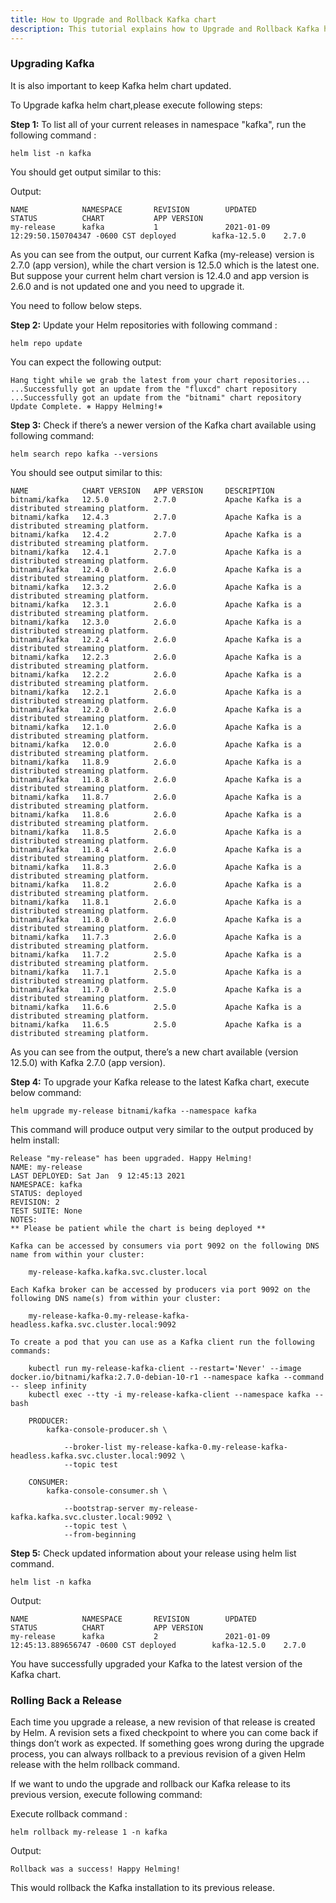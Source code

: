 ```yaml
---
title: How to Upgrade and Rollback Kafka chart 
description: This tutorial explains how to Upgrade and Rollback Kafka helm chart
---
```




### Upgrading Kafka

It is also important to keep Kafka helm chart updated. 

To Upgrade kafka helm chart,please execute following steps:

**Step 1:** To list all of your current releases in namespace "kafka", run the following command :

```execute
helm list -n kafka
```
You should get output similar to this:

Output:
```
NAME            NAMESPACE       REVISION        UPDATED                                 STATUS          CHART           APP VERSION
my-release      kafka           1               2021-01-09 12:29:50.150704347 -0600 CST deployed        kafka-12.5.0    2.7.0  
```

As you can see from the output, our current Kafka (my-release) version is 2.7.0 (app version), while the chart version is 12.5.0 which is the latest one.
But suppose your current helm chart version is 12.4.0 and app version is 2.6.0 and is not updated one and you need to upgrade it. 

You need to follow below steps.

**Step 2:** Update your Helm repositories with following command :

```execute
helm repo update 
```

You can expect the following output:

```output
Hang tight while we grab the latest from your chart repositories...
...Successfully got an update from the "fluxcd" chart repository
...Successfully got an update from the "bitnami" chart repository
Update Complete. ⎈ Happy Helming!⎈
```

**Step 3:** Check if there’s a newer version of the Kafka chart available using following command:

```execute
helm search repo kafka --versions
```

You should see output similar to this:

```
NAME            CHART VERSION   APP VERSION     DESCRIPTION
bitnami/kafka   12.5.0          2.7.0           Apache Kafka is a distributed streaming platform.
bitnami/kafka   12.4.3          2.7.0           Apache Kafka is a distributed streaming platform.
bitnami/kafka   12.4.2          2.7.0           Apache Kafka is a distributed streaming platform.
bitnami/kafka   12.4.1          2.7.0           Apache Kafka is a distributed streaming platform.
bitnami/kafka   12.4.0          2.6.0           Apache Kafka is a distributed streaming platform.
bitnami/kafka   12.3.2          2.6.0           Apache Kafka is a distributed streaming platform.
bitnami/kafka   12.3.1          2.6.0           Apache Kafka is a distributed streaming platform.
bitnami/kafka   12.3.0          2.6.0           Apache Kafka is a distributed streaming platform.
bitnami/kafka   12.2.4          2.6.0           Apache Kafka is a distributed streaming platform.
bitnami/kafka   12.2.3          2.6.0           Apache Kafka is a distributed streaming platform.
bitnami/kafka   12.2.2          2.6.0           Apache Kafka is a distributed streaming platform.
bitnami/kafka   12.2.1          2.6.0           Apache Kafka is a distributed streaming platform.
bitnami/kafka   12.2.0          2.6.0           Apache Kafka is a distributed streaming platform.
bitnami/kafka   12.1.0          2.6.0           Apache Kafka is a distributed streaming platform.
bitnami/kafka   12.0.0          2.6.0           Apache Kafka is a distributed streaming platform.
bitnami/kafka   11.8.9          2.6.0           Apache Kafka is a distributed streaming platform.
bitnami/kafka   11.8.8          2.6.0           Apache Kafka is a distributed streaming platform.
bitnami/kafka   11.8.7          2.6.0           Apache Kafka is a distributed streaming platform.
bitnami/kafka   11.8.6          2.6.0           Apache Kafka is a distributed streaming platform.
bitnami/kafka   11.8.5          2.6.0           Apache Kafka is a distributed streaming platform.
bitnami/kafka   11.8.4          2.6.0           Apache Kafka is a distributed streaming platform.
bitnami/kafka   11.8.3          2.6.0           Apache Kafka is a distributed streaming platform.
bitnami/kafka   11.8.2          2.6.0           Apache Kafka is a distributed streaming platform.
bitnami/kafka   11.8.1          2.6.0           Apache Kafka is a distributed streaming platform.
bitnami/kafka   11.8.0          2.6.0           Apache Kafka is a distributed streaming platform.
bitnami/kafka   11.7.3          2.6.0           Apache Kafka is a distributed streaming platform.
bitnami/kafka   11.7.2          2.5.0           Apache Kafka is a distributed streaming platform.
bitnami/kafka   11.7.1          2.5.0           Apache Kafka is a distributed streaming platform.
bitnami/kafka   11.7.0          2.5.0           Apache Kafka is a distributed streaming platform.
bitnami/kafka   11.6.6          2.5.0           Apache Kafka is a distributed streaming platform.
bitnami/kafka   11.6.5          2.5.0           Apache Kafka is a distributed streaming platform.
```

As you can see from the output, there’s a new chart available (version 12.5.0) with Kafka 2.7.0 (app version). 

**Step 4:** To upgrade your Kafka release to the latest Kafka chart, execute below command:

```execute
helm upgrade my-release bitnami/kafka --namespace kafka
```

This command will produce output very similar to the output produced by helm install:

```output
Release "my-release" has been upgraded. Happy Helming!
NAME: my-release
LAST DEPLOYED: Sat Jan  9 12:45:13 2021
NAMESPACE: kafka
STATUS: deployed
REVISION: 2
TEST SUITE: None
NOTES:
** Please be patient while the chart is being deployed **

Kafka can be accessed by consumers via port 9092 on the following DNS name from within your cluster:

    my-release-kafka.kafka.svc.cluster.local

Each Kafka broker can be accessed by producers via port 9092 on the following DNS name(s) from within your cluster:

    my-release-kafka-0.my-release-kafka-headless.kafka.svc.cluster.local:9092

To create a pod that you can use as a Kafka client run the following commands:

    kubectl run my-release-kafka-client --restart='Never' --image docker.io/bitnami/kafka:2.7.0-debian-10-r1 --namespace kafka --command -- sleep infinity
    kubectl exec --tty -i my-release-kafka-client --namespace kafka -- bash

    PRODUCER:
        kafka-console-producer.sh \

            --broker-list my-release-kafka-0.my-release-kafka-headless.kafka.svc.cluster.local:9092 \
            --topic test

    CONSUMER:
        kafka-console-consumer.sh \

            --bootstrap-server my-release-kafka.kafka.svc.cluster.local:9092 \
            --topic test \
            --from-beginning
```

**Step 5:** Check updated information about your release using helm list command.

```execute
helm list -n kafka
```

Output:
```
NAME            NAMESPACE       REVISION        UPDATED                                 STATUS          CHART           APP VERSION
my-release      kafka           2               2021-01-09 12:45:13.889656747 -0600 CST deployed        kafka-12.5.0    2.7.0
```

You have successfully upgraded your Kafka to the latest version of the Kafka chart.


### Rolling Back a Release

Each time you upgrade a release, a new revision of that release is created by Helm. A revision sets a fixed checkpoint to where you can come back if things don’t work as expected. 
If something goes wrong during the upgrade process, you can always rollback to a previous revision of a given Helm release with the helm rollback command.


If we want to undo the upgrade and rollback our Kafka release to its previous version, execute following command:

Execute rollback command :

```execute
helm rollback my-release 1 -n kafka
```

Output:

```output
Rollback was a success! Happy Helming!
```

This would rollback the Kafka installation to its previous release. 
